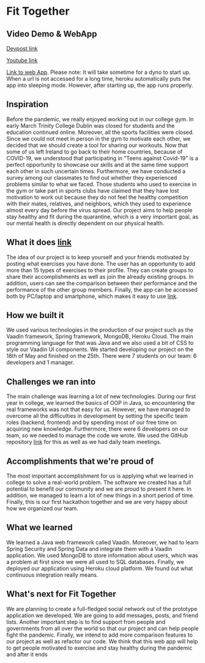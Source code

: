 # Fit Together
## Video Demo & WebApp
[Devpost link](https://devpost.com/software/teens-against-covid)

[Youtube link](https://www.youtube.com/watch?v=7M7AntRmEEE&feature=emb_logo)

[Link to web App](https://fit-together.herokuapp.com). Please note: It will take sometime for a dyno to start up. When a url is not accessed for a long time, heroku automatically puts the app into sleeping mode. However, after starting up, the app runs properly.
## Inspiration
Before the pandemic, we really enjoyed working out in our college gym. In early March Trinity College Dublin was closed for students and the education continued online. Moreover, all the sports facilities were closed. Since we could not meet in person in the gym to motivate each other, we decided that we should create a tool for sharing our workouts. Now that some of us left Ireland to go back to their home countries, because of COVID-19, we understood that participating in "Teens against Covid-19" is a perfect opportunity to showcase our skills and at the same time support each other in such uncertain times. Furthermore, we have conducted a survey among our classmates to find out whether they experienced problems similar to what we faced. Those students who used to exercise in the gym or take part in sports clubs have claimed that they have lost motivation to work out because they do not feel the healthy competition with their mates, relatives, and neighbors, which they used to experience almost every day before the virus spread. Our project aims to help people stay healthy and fit during the quarantine, which is a very important goal, as our mental health is directly dependent on our physical health. 
## What it does [link](https://drive.google.com/file/d/1pPOdLjavAzAyz522yb1ZhqNRWebVmJsz/view?usp=sharing)
The idea of our project is to keep yourself and your friends motivated by posting what exercises you have done. The user has an opportunity to add more than 15 types of exercises to their profile. They can create groups to share their accomplishments as well as join the already existing groups. In addition, users can see the comparison between their performance and the performance of the other group members. Finally, the app can be accessed both by PC/laptop and smartphone, which makes it easy to use [link](https://fit-together.herokuapp.com/). 
## How we built it
We used various technologies in the production of our project such as the Vaadin framework, Spring framework, MongoDB, Heroku Cloud. The main programming language for that was Java and we also used a bit of CSS to style our Vaadin UI components. We started developing our project on the 18th of May and finished on the 25th. There were 7 students on our team: 6 developers and 1 manager. 
## Challenges we ran into
The main challenge was learning a lot of new technologies. During our first year in college, we learned the basics of OOP in Java, so encountering the real frameworks was not that easy for us. However, we have managed to overcome all the difficulties in development by setting the specific team roles (backend, frontend) and by spending most of our free time on acquiring new knowledge. Furthermore, there were 6 developers on our team, so we needed to manage the code we wrote. We used the GitHub repository [link](https://github.com/TCD-Computer-Science-hackathons/Exercise-Website) for this as well as we had daily team meetings.
## Accomplishments that we're proud of
The most important accomplishment for us is applying what we learned in college to solve a real-world problem. The software we created has a full potential to benefit our community and we are proud to present it here. In addition, we managed to learn a lot of new things in a short period of time. Finally, this is our first hackathon together and we are very happy about how we organized our team.
## What we learned
We learned a Java web framework called Vaadin. Moreover, we had to learn Spring Security and Spring Data and integrate them with a Vaadin application. We used MongoDB to store information about users, which was a problem at first since we were all used to SQL databases. Finally, we deployed our application using Heroku cloud platform. We found out what continuous integration really means. 
## What's next for Fit Together
We are planning to create a full-fledged social network out of the prototype application we developed. We are going to add messages, posts, and friend lists. Another important step is to find support from people and governments from all over the world so that our project and can help people fight the pandemic. Finally, we intend to add more comparison features to our project as well as refactor our code. We think that this web app will help to get people motivated to exercise and stay healthy during the pandemic and after it ends
